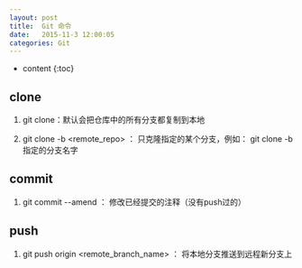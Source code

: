 ```yaml
---
layout: post
title:  Git 命令
date:   2015-11-3 12:00:05
categories: Git
---
```


* content
{:toc}

## clone

1. git clone：默认会把仓库中的所有分支都复制到本地

2. git clone -b <branch> <remote_repo> ： 只克隆指定的某个分支，例如： git clone -b 指定的分支名字

## commit

1. git commit --amend ： 修改已经提交的注释（没有push过的）

## push

1. git push origin <remote_branch_name> ： 将本地分支推送到远程新分支上

